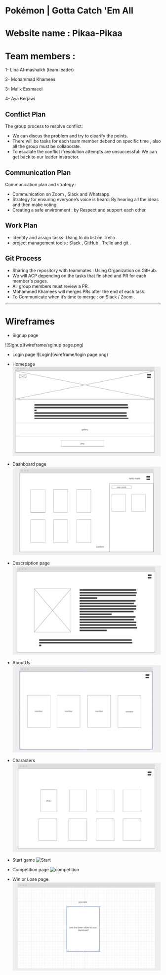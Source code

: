 # Pokémon   |   Gotta Catch 'Em All 

# Website name :  Pikaa-Pikaa

# Team members :
 1- Lina Al-mashaikh (team leader)
 
 2- Mohammad Khamees 
 
 3- Malik Essmaeel
 
 4- Aya Berjawi 

## Conflict Plan

The group process to resolve conflict: 
- We can discus the problem and try to clearify the points.
- There will be tasks for each team member debend on specific time , also all the group must be collaborate.
- To escalate the conflict ifresolution attempts are unsuccessful: We can get back to our leader instructor.

## Communication Plan

Communication plan and strategy :
- Communication on Zoom , Slack and Whatsapp.
- Strategy for ensuring everyone’s voice is heard: By hearing all the ideas and then make voting.  
- Creating a safe environment : by Respect and support each other.

## Work Plan

- Identify and assign tasks: Using to do list on Trello .
- project management tools : Slack , GitHub , Trello and git .

## Git Process

- Sharing the repository with teammates : Using Organization on GitHub.
- We will ACP depending on the tasks that finished and PR for each member's pages.
- All group members must review a PR.
- Mohammed Khamees will merges PRs after the end of each task.
- To Communicate when it’s time to merge : on Slack / Zoom .

********************************

# Wireframes 

- Signup page

![Signup](wireframe/sginup page.png)

- Login page
![Login](wireframe/login page.png)

- Homepage
![homepage](wireframe/homepage.png)

- Dashboard page
![Dashboard](wireframe/dashboardpage.png)

- Descreiption page
![Descreiption](wireframe/descreiptionpage.png)

- AboutUs
![aboutUs](wireframe/aboutUs.png)

- Characters
![characters](wireframe/characterspage.png)

- Start game
![Start](whoisgonnastartpage.png)

- Competition page
![competition](competitionpage.png)

- Win or Lose page
![winorlose](wireframe/winorlosepage.png)


